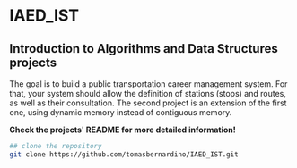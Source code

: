 # IAED_IST
## Introduction to Algorithms and Data Structures projects
The goal is to build a public transportation career management system.
For that, your system should allow the definition of stations (stops) and routes, as well as their consultation. 
The second project is an extension of the first one, using dynamic memory instead of contiguous memory.

**Check the projects' README for more detailed information!**
```bash
## clone the repository
git clone https://github.com/tomasbernardino/IAED_IST.git
```
